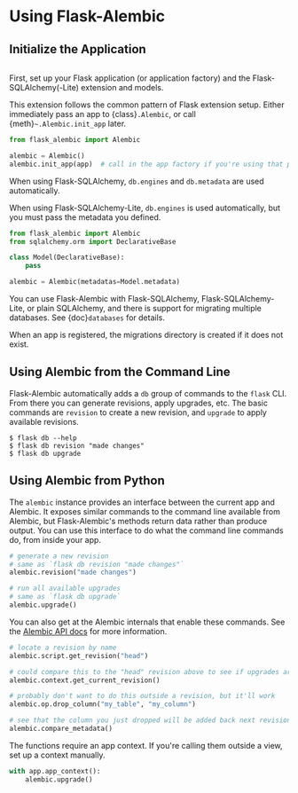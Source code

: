 # Using Flask-Alembic

## Initialize the Application

```{currentmodule} flask_alembic
```

First, set up your Flask application (or application factory) and the
Flask-SQLAlchemy(-Lite) extension and models.

This extension follows the common pattern of Flask extension setup. Either
immediately pass an app to {class}`.Alembic`, or call {meth}`~.Alembic.init_app`
later.

```python
from flask_alembic import Alembic

alembic = Alembic()
alembic.init_app(app)  # call in the app factory if you're using that pattern
```

When using Flask-SQLAlchemy, `db.engines` and `db.metadata` are used
automatically.

When using Flask-SQLAlchemy-Lite, `db.engines` is used automatically, but you
must pass the metadata you defined.

```python
from flask_alembic import Alembic
from sqlalchemy.orm import DeclarativeBase

class Model(DeclarativeBase):
    pass

alembic = Alembic(metadatas=Model.metadata)
```

You can use Flask-Alembic with Flask-SQLAlchemy, Flask-SQLAlchemy-Lite, or plain
SQLAlchemy, and there is support for migrating multiple databases. See
{doc}`databases` for details.

When an app is registered, the migrations directory is created if it does not
exist.

## Using Alembic from the Command Line

Flask-Alembic automatically adds a `db` group of commands to the `flask` CLI.
From there you can generate revisions, apply upgrades, etc. The basic commands
are `revision` to create a new revision, and `upgrade` to apply available
revisions.

```text
$ flask db --help
$ flask db revision "made changes"
$ flask db upgrade
```

## Using Alembic from Python

The `alembic` instance provides an interface between the current app and
Alembic. It exposes similar commands to the command line available from Alembic,
but Flask-Alembic's methods return data rather than produce output. You can use
this interface to do what the command line commands do, from inside your app.

```python
# generate a new revision
# same as `flask db revision "made changes"`
alembic.revision("made changes")

# run all available upgrades
# same as `flask db upgrade`
alembic.upgrade()
```

You can also get at the Alembic internals that enable these commands. See the
[Alembic API docs][alembic-api] for more information.

[alembic-api]: https://alembic.sqlalchemy.org/en/latest/api/index.html

```python
# locate a revision by name
alembic.script.get_revision("head")

# could compare this to the "head" revision above to see if upgrades are needed
alembic.context.get_current_revision()

# probably don't want to do this outside a revision, but it'll work
alembic.op.drop_column("my_table", "my_column")

# see that the column you just dropped will be added back next revision
alembic.compare_metadata()
```

The functions require an app context. If you're calling them outside a view, set
up a context manually.

```python
with app.app_context():
    alembic.upgrade()
```
